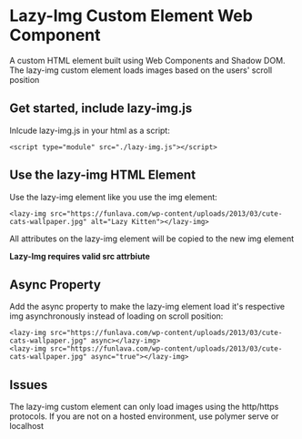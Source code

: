 # Lazy-Img Custom Element Web Component
A custom HTML element built using Web Components and Shadow DOM. The lazy-img custom element loads images based on the users' scroll position

## Get started, include lazy-img.js
Inlcude lazy-img.js in your html as a script:
```
<script type="module" src="./lazy-img.js"></script>
```

## Use the lazy-img HTML Element
Use the lazy-img element like you use the img element:
```
<lazy-img src="https://funlava.com/wp-content/uploads/2013/03/cute-cats-wallpaper.jpg" alt="Lazy Kitten"></lazy-img>
```
All attributes on the lazy-img element will be copied to the new img element

**Lazy-Img requires valid src attrbiute**

## Async Property
Add the async property to make the lazy-img element load it's respective img asynchronously instead of loading on scroll position:
```
<lazy-img src="https://funlava.com/wp-content/uploads/2013/03/cute-cats-wallpaper.jpg" async></lazy-img>
<lazy-img src="https://funlava.com/wp-content/uploads/2013/03/cute-cats-wallpaper.jpg" async="true"></lazy-img>
```
## Issues
The lazy-img custom element can only load images using the http/https protocols. If you are not on a hosted environment, use polymer serve or localhost
